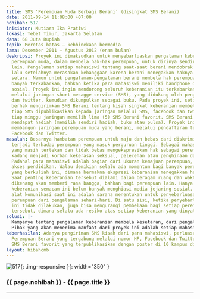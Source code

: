 ```yaml
---
title: SMS ‘Perempuan Muda Berbagi Berani’ (disingkat SMS Berani)
date: 2011-09-14 11:08:00 +07:00
nohibah: 517
inisiator: Mutiara Ika Pratiwi
lokasi: Tebet Timur, Jakarta Selatan
dana: 68 Juta Rupiah
topik: Meretas batas – kebhinekaan bermedia
lama: Desember 2011 – Agustus 2012 (enam bulan)
deskripsi: Proyek ini dimaksudkan untuk menyebarluaskan pengalaman keberanian setiap
  perempuan muda, dalam membela hak-hak perempuan, untuk dirinya sendiri maupun orang
  lain. Pengalaman setiap mahasiswi tentang saat-saat berani mendobrak keraguan, yang
  lalu setelahnya merasakan kebanggaan karena berani menegakkan haknya sebagai perempuan
  setara. Namun untuk pengalaman-pengalaman berani membela hak perempuan ini tidak
  banyak terkabarkan, bahkan ketika para mahasiswi memiliki handphone dan media jejaring
  sosial. Proyek ini ingin mendorong seluruh keberanian itu terkabarkan dan tertularkan,
  melalui jaringan short mesagge service (SMS), yang didukung oleh penggunaan facebook
  dan twitter, kemudian dikumpulkan sebagai buku. Pada proyek ini, setiap hari mahasiswi
  berhak mengirimkan SMS Berani tentang kisah singkat keberanian membela hak perempuan,
  tiap SMS dipublikasikan kepada jaringan melalui SMS, facebook dan twitter, kemudian
  tiap minggu jaringan memilih lima (5) SMS Berani favorit. SMS Berani favorit berhak
  mendapat hadiah (memilih sendiri hadiah, buku atau pulsa). Proyek ini sekaligus
  membangun jaringan perempuan muda yang berani, melalui pendaftaran terbuka via SMS,
  Facebook dan Twitter.
masalah: Besarnya hambatan perempuan untuk maju dan bebas dari diskriminasi, bahkan
  terjadi terhadap perempuan yang masuk perguruan tinggi. Sebagai mahasiswi banyak
  yang masih tertekan dan tidak bebas mengekspresikan hak sebagai perempuan, bahkan
  kadang menjadi korban kekerasan seksual, pelecehan atau penghinaan dari orang terdekat.
  Padahal para mahasiswi adalah bagian dari ukuran kemajuan perempuan, minimal dari
  akses pendidikan. Walau demikian selalu ada momentum bagi banyak perempuan muda
  yang berkuliah ini, dimana bermakna ekspresi keberanian menegakkan hak perempuan.
  Saat penting keberanian tersebut dialami dalam beragam ruang dan waktu, yang jika
  dikenang akan memberi rasa bangga, bahkan bagi perempuan lain. Hanya saja kenangan
  keberanian semacam ini belum banyak menghiasi media jejaring sosial. Padahal kemudahan
  alat komunikasi saat ini adalah sarana menentukan untuk penyebarluasan perjuangan
  perempuan dari pengalaman sehari-hari. Di satu sisi, ketika penyebarluasan keberanian
  ini tidak dilakukan, juga bisa mengurangi pembelaan bagi setiap perempuan pejuang
  tersebut, dimana selalu ada resiko atas setiap keberanian yang dinyatakan.
solusi: |-
  Kampanye tentang pengalaman keberanian membela kesetaran, dari pengalaman setiap perempuan muda, penting disebarluaskan. Penyebarluasan dari cara paling mudah bagi siapapun perempuan pelaku yang pemberani, atau dari saksi langsung sebuah keberanian mahasiswi, yaitu melalui short message service (SMS), untuk disebarluaskan lagi dengan SMS massal, ditambah dengan publikasi jejaring sosial Facebook dan Twitter, dan akhirnya penerbitan buku untuk SMS kisah berani paling inspiratif. Proyek ini dimulai dengan publikasi luas di kalangan kampus dengan poster dan flyer, juga melalui facebook dan twitter. Seluruh nomor handphone yang sudah masuk sebagai jaringan, berhak mendapatkan contoh SMS Berani. Contoh SMS Berani akan dibuat dari cuplikan pengalaman hidup tokoh perempuan (diambil dari dokumen yang sudah dipublikasikan), atau pengalaman aktivis pembela perempuan saat ini (diminta langsung kepada yang bersangkutan).
  Pihak yang akan menerima manfaat dari proyek ini adalah setiap mahasiswi di Jabodetabek dari inspirasi yang diterima.
keberhasilan: Adanya pengiriman SMS kisah dari para mahasiswi, perluasan jaringan
  Perempuan Berani yang tergabung melalui nomor HP, Facebook dan Twitter, serta adanya
  SMS Berani favorit yang terpublikasikan dengan poster di 10 kampus di Jabodetabek
layout: hibahcmb
---
```


![517](/static/img/hibahcmb/517.png){: .img-responsive }{: width="350" }

### {{ page.nohibah }} - {{ page.title }}

---
